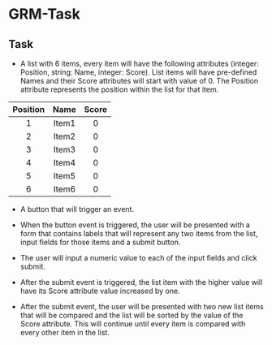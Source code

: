 # GRM-Task

## Task

- A list with 6 items, every item will have the following attributes (integer: Position, string: Name, integer: Score). List items will have pre-defined Names and their Score attributes will start with value of 0. The Position attribute represents the position within the list for that item.

| Position |   Name  | Score |
|:--------:|:-------:|:-----:|
|    1     |  Item1  |   0   |
|    2     |  Item2  |   0   |
|    3     |  Item3  |   0   |
|    4     |  Item4  |   0   |
|    5     |  Item5  |   0   |
|    6     |  Item6  |   0   |

- A button that will trigger an event.

- When the button event is triggered, the user will be presented with a form that contains labels that will represent any two items from the list, input fields for those items and a submit button.

- The user will input a numeric value to each of the input fields and click submit.
- After the submit event is triggered, the list item with the higher value will have its Score attribute value increased by one.
- After the submit event, the user will be presented with two new list items that will be compared and the list will be sorted by the value of the Score attribute. This will continue until every item is compared with every other item in the list.
